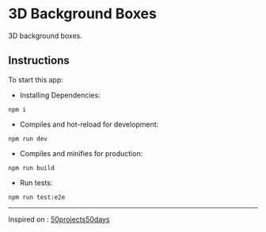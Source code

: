 # 3D Background Boxes

3D background boxes.

## Instructions

To start this app:

- Installing Dependencies:

```
npm i
```

- Compiles and hot-reload for development:

```
npm run dev
```

- Compiles and minifies for production:

```
npm run build
```

- Run tests:

```
npm run test:e2e
```

---

Inspired on : [50projects50days](https://github.com/bradtraversy/50projects50days/tree/master/3d-boxes-background)
